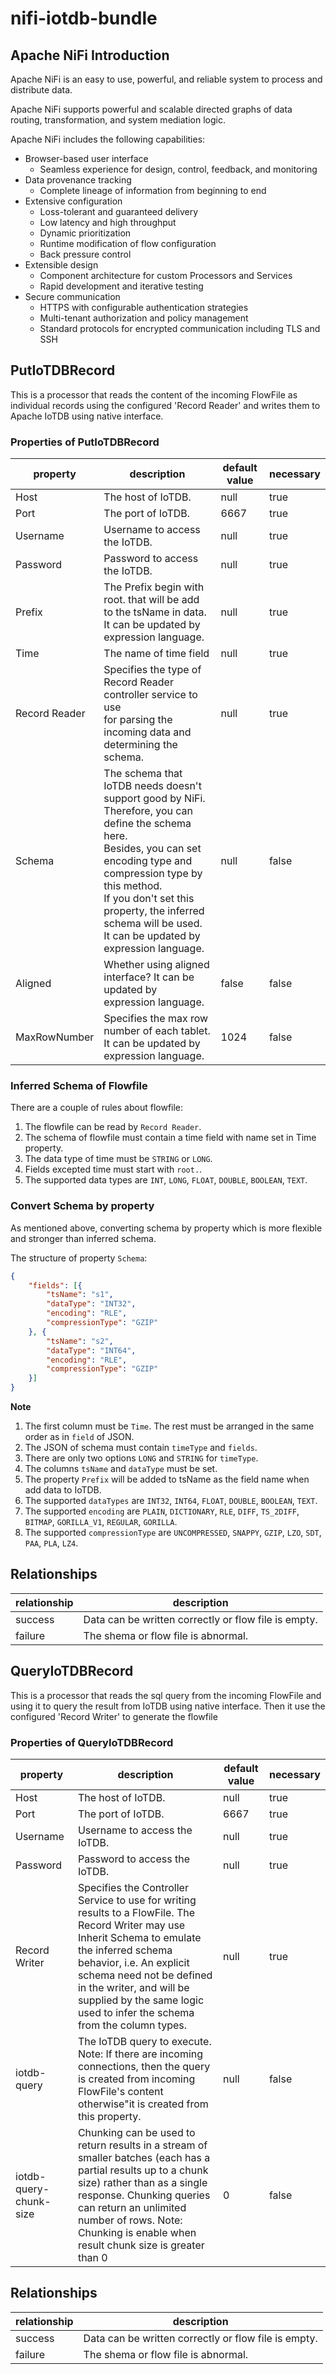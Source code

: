 <!--

    Licensed to the Apache Software Foundation (ASF) under one
    or more contributor license agreements.  See the NOTICE file
    distributed with this work for additional information
    regarding copyright ownership.  The ASF licenses this file
    to you under the Apache License, Version 2.0 (the
    "License"); you may not use this file except in compliance
    with the License.  You may obtain a copy of the License at

        http://www.apache.org/licenses/LICENSE-2.0

    Unless required by applicable law or agreed to in writing,
    software distributed under the License is distributed on an
    "AS IS" BASIS, WITHOUT WARRANTIES OR CONDITIONS OF ANY
    KIND, either express or implied.  See the License for the
    specific language governing permissions and limitations
    under the License.

-->
# nifi-iotdb-bundle

## Apache NiFi Introduction

Apache NiFi is an easy to use, powerful, and reliable system to process and distribute data.

Apache NiFi supports powerful and scalable directed graphs of data routing, transformation, and system mediation logic.

Apache NiFi includes the following capabilities:

* Browser-based user interface
    * Seamless experience for design, control, feedback, and monitoring
* Data provenance tracking
    * Complete lineage of information from beginning to end
* Extensive configuration
    * Loss-tolerant and guaranteed delivery
    * Low latency and high throughput
    * Dynamic prioritization
    * Runtime modification of flow configuration
    * Back pressure control
* Extensible design
    * Component architecture for custom Processors and Services
    * Rapid development and iterative testing
* Secure communication
    * HTTPS with configurable authentication strategies
    * Multi-tenant authorization and policy management
    * Standard protocols for encrypted communication including TLS and SSH

## PutIoTDBRecord

This is a processor that reads the content of the incoming FlowFile as individual records using the configured 'Record Reader' and writes them to Apache IoTDB using native interface.

### Properties of PutIoTDBRecord

| property      | description                                                                                                                                                                                                                                                                                                   | default value | necessary |
|---------------|---------------------------------------------------------------------------------------------------------------------------------------------------------------------------------------------------------------------------------------------------------------------------------------------------------------| ------------- | --------- |
| Host          | The host of IoTDB.                                                                                                                                                                                                                                                                                            | null          | true      |
| Port          | The port of IoTDB.                                                                                                                                                                                                                                                                                            | 6667          | true      |
| Username      | Username to access the IoTDB.                                                                                                                                                                                                                                                                                 | null          | true      |
| Password      | Password to access the IoTDB.                                                                                                                                                                                                                                                                                 | null          | true      |
| Prefix        | The Prefix begin with root. that will be add to the tsName in data.  <br /> It can be updated by expression language.                                                                                                                                                                                                | null          | true      |
| Time          | The name of time field                                                                                          | null          | true      |
| Record Reader | Specifies the type of Record Reader controller service to use <br />for parsing the incoming data and determining the schema.                                                                                                                                                                                 | null          | true      |
| Schema        | The schema that IoTDB needs doesn't support good by NiFi.<br/>Therefore, you can define the schema here. <br />Besides, you can set encoding type and compression type by this method.<br />If you don't set this property, the inferred schema will be used.<br /> It can be updated by expression language. | null          | false     |
| Aligned       | Whether using aligned interface?  It can be updated by expression language.                                                                                                                                                                                                                                   | false         | false     |
| MaxRowNumber  | Specifies the max row number of each tablet.  It can be updated by expression language.                                                                                                                                                                                                                       | 1024          | false     |

### Inferred Schema of Flowfile

There are a couple of rules about flowfile:

1. The flowfile can be read by `Record Reader`.
2. The schema of flowfile must contain a time field with name set in Time property.
3. The data type of time must be `STRING` or `LONG`.
4. Fields excepted time must start with `root.`.
5. The supported data types are `INT`, `LONG`, `FLOAT`, `DOUBLE`, `BOOLEAN`, `TEXT`.

### Convert Schema by property

As mentioned above, converting schema by property which is more flexible and stronger than inferred schema. 

The structure of property `Schema`:

```json
{
	"fields": [{
		"tsName": "s1",
		"dataType": "INT32",
		"encoding": "RLE",
		"compressionType": "GZIP"
	}, {
		"tsName": "s2",
		"dataType": "INT64",
		"encoding": "RLE",
		"compressionType": "GZIP"
	}]
}
```

**Note**

1. The first column must be `Time`. The rest must be arranged in the same order as in `field` of JSON.
1. The JSON of schema must contain `timeType` and `fields`.
2. There are only two options `LONG` and `STRING` for `timeType`.
3. The columns `tsName` and `dataType` must be set.
4. The property `Prefix` will be added to tsName as the field name when add data to IoTDB.
5. The supported `dataTypes` are `INT32`, `INT64`, `FLOAT`, `DOUBLE`, `BOOLEAN`, `TEXT`.
6. The supported `encoding` are `PLAIN`, `DICTIONARY`, `RLE`, `DIFF`, `TS_2DIFF`, `BITMAP`, `GORILLA_V1`, `REGULAR`, `GORILLA`.
7. The supported `compressionType` are `UNCOMPRESSED`, `SNAPPY`, `GZIP`, `LZO`, `SDT`, `PAA`, `PLA`, `LZ4`.

## Relationships

| relationship | description                                          |
| ------------ | ---------------------------------------------------- |
| success      | Data can be written correctly or flow file is empty. |
| failure      | The shema or flow file is abnormal.                  |


## QueryIoTDBRecord

This is a processor that reads the sql query from the incoming FlowFile and using it to query the result from IoTDB using native interface. Then it use the configured 'Record Writer' to generate the flowfile

### Properties of QueryIoTDBRecord

| property      | description                                                                                                                                                                                                                                                                                                | default value | necessary |
|---------------|------------------------------------------------------------------------------------------------------------------------------------------------------------------------------------------------------------------------------------------------------------------------------------------------------------|-----------| --------- |
| Host          | The host of IoTDB.                                                                                                                                                                                                                                                                                         | null      | true      |
| Port          | The port of IoTDB.                                                                                                                                                                                                                                                                                         | 6667      | true      |
| Username      | Username to access the IoTDB.                                                                                                                                                                                                                                                                              | null      | true      |
| Password      | Password to access the IoTDB.                                                                                                                                                                                                                                                                              | null      | true      |
| Record Writer | Specifies the Controller Service to use for writing results to a FlowFile. The Record Writer may use Inherit Schema to emulate the inferred schema behavior, i.e. An explicit schema need not be defined in the writer, and will be supplied by the same logic used to infer the schema from the column types. | null      | true      |
| iotdb-query        | The IoTDB query to execute. <br> Note: If there are incoming connections, then the query is created from incoming FlowFile's content otherwise"it is created from this property.                                                                                                                          | null      | false     |
| iotdb-query-chunk-size  | Chunking can be used to return results in a stream of smaller batches (each has a partial results up to a chunk size) rather than as a single response. Chunking queries can return an unlimited number of rows. Note: Chunking is enable when result chunk size is greater than 0                         | 0         | false     |


## Relationships

| relationship | description                                          |
| ------------ | ---------------------------------------------------- |
| success      | Data can be written correctly or flow file is empty. |
| failure      | The shema or flow file is abnormal.                  |